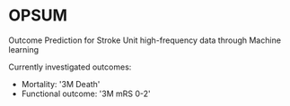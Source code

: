 # OPSUM
Outcome Prediction for Stroke Unit high-frequency data through Machine learning 

Currently investigated outcomes:
- Mortality: '3M Death'
- Functional outcome: '3M mRS 0-2'
